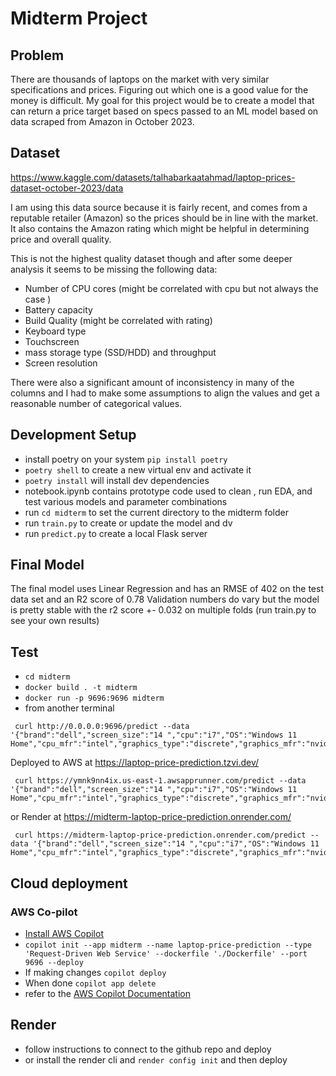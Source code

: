 # Midterm Project

## Problem

There are thousands of laptops on the market with very similar specifications and prices. Figuring out which one is a good value for the money is difficult. My goal for this project would be to create a model that can return a price target based on specs passed to an ML model based on data scraped from Amazon in October 2023. 

## Dataset

https://www.kaggle.com/datasets/talhabarkaatahmad/laptop-prices-dataset-october-2023/data

I am using this data source because it is fairly recent, and comes from a reputable retailer (Amazon) so the prices should be in line with the market. It also contains the Amazon rating which might be helpful in determining price and overall quality.

This is not the highest quality dataset though and after some deeper analysis it seems to be missing the following data:
- Number of CPU cores (might be correlated with cpu but not always the case )
- Battery capacity
- Build Quality (might be correlated with rating)
- Keyboard type
- Touchscreen
- mass storage type (SSD/HDD) and throughput
- Screen resolution

There were also a significant amount of inconsistency in many of the columns and I had to make some assumptions to align the values and get a reasonable number of categorical values.

## Development Setup
- install poetry on your system `pip install poetry`
- `poetry shell` to create a new virtual env and activate it
- `poetry install` will install dev dependencies
- notebook.ipynb contains prototype code used to clean , run EDA, and test various models and parameter combinations
- run `cd midterm` to set the current directory to the midterm folder
- run `train.py` to create or update the model and dv
- run `predict.py` to create a local Flask server

## Final Model

The final model uses Linear Regression and has an RMSE of 402 on the test data set and an R2 score of 0.78
Validation numbers do vary but the model is pretty stable with the r2 score +- 0.032 on multiple folds (run train.py to see your own results)

## Test
- `cd midterm`
- `docker build . -t midterm`
- `docker run -p 9696:9696 midterm`
- from another terminal
```
 curl http://0.0.0.0:9696/predict --data '{"brand":"dell","screen_size":"14 ","cpu":"i7","OS":"Windows 11 Home","cpu_mfr":"intel","graphics_type":"discrete","graphics_mfr":"nvidia","harddisk_gb":1000,"ram_gb":8}'
```

Deployed to AWS at https://laptop-price-prediction.tzvi.dev/

```
 curl https://ymnk9nn4ix.us-east-1.awsapprunner.com/predict --data '{"brand":"dell","screen_size":"14 ","cpu":"i7","OS":"Windows 11 Home","cpu_mfr":"intel","graphics_type":"discrete","graphics_mfr":"nvidia","harddisk_gb":1000,"ram_gb":8}'
```
or Render at https://midterm-laptop-price-prediction.onrender.com/

```
 curl https://midterm-laptop-price-prediction.onrender.com/predict --data '{"brand":"dell","screen_size":"14 ","cpu":"i7","OS":"Windows 11 Home","cpu_mfr":"intel","graphics_type":"discrete","graphics_mfr":"nvidia","harddisk_gb":1000,"ram_gb":8}'
```


## Cloud deployment

### AWS Co-pilot
- [Install AWS Copilot](https://docs.aws.amazon.com/AmazonECS/latest/developerguide/AWS_Copilot.html) 
- `copilot init --app midterm --name laptop-price-prediction --type 'Request-Driven Web Service' --dockerfile './Dockerfile' --port 9696 --deploy`
- If making changes `copilot deploy`
- When done `copilot app delete`
- refer to the [AWS Copilot Documentation](https://aws.github.io/copilot-cli/)

## Render
- follow instructions to connect to the github repo and deploy 
- or install the render cli and `render config init` and then deploy
